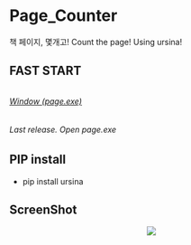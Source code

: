 # Page_Counter
책 페이지, 몇개고! Count the page! Using ursina!

## FAST START

###### <tr><td align="center">
###### <a href="">Window (page.exe)</a>
###### </td><td align="center">Last release. Open page.exe</td></tr>
 
## PIP install

- pip install ursina
 
## ScreenShot

<p align="center">
<img src="https://i.ibb.co/XVbjmHX/image.png"></img>
</p>
